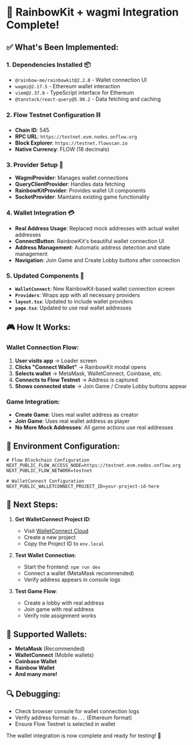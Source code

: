# 🎉 **RainbowKit + wagmi Integration Complete!**

## ✅ **What's Been Implemented:**

### **1. Dependencies Installed** 📦
- `@rainbow-me/rainbowkit@2.2.8` - Wallet connection UI
- `wagmi@2.17.5` - Ethereum wallet interaction
- `viem@2.37.8` - TypeScript interface for Ethereum
- `@tanstack/react-query@5.90.2` - Data fetching and caching

### **2. Flow Testnet Configuration** ⛓️
- **Chain ID**: 545
- **RPC URL**: `https://testnet.evm.nodes.onflow.org`
- **Block Explorer**: `https://testnet.flowscan.io`
- **Native Currency**: FLOW (18 decimals)

### **3. Provider Setup** 🔧
- **WagmiProvider**: Manages wallet connections
- **QueryClientProvider**: Handles data fetching
- **RainbowKitProvider**: Provides wallet UI components
- **SocketProvider**: Maintains existing game functionality

### **4. Wallet Integration** 💳
- **Real Address Usage**: Replaced mock addresses with actual wallet addresses
- **ConnectButton**: RainbowKit's beautiful wallet connection UI
- **Address Management**: Automatic address detection and state management
- **Navigation**: Join Game and Create Lobby buttons after connection

### **5. Updated Components** 🎨
- **`WalletConnect`**: New RainbowKit-based wallet connection screen
- **`Providers`**: Wraps app with all necessary providers
- **`layout.tsx`**: Updated to include wallet providers
- **`page.tsx`**: Updated to use real wallet addresses

## 🎮 **How It Works:**

### **Wallet Connection Flow:**
1. **User visits app** → Loader screen
2. **Clicks "Connect Wallet"** → RainbowKit modal opens
3. **Selects wallet** → MetaMask, WalletConnect, Coinbase, etc.
4. **Connects to Flow Testnet** → Address is captured
5. **Shows connected state** → Join Game / Create Lobby buttons appear

### **Game Integration:**
- **Create Game**: Uses real wallet address as creator
- **Join Game**: Uses real wallet address as player
- **No More Mock Addresses**: All game actions use real addresses

## 🔧 **Environment Configuration:**

```env
# Flow Blockchain Configuration
NEXT_PUBLIC_FLOW_ACCESS_NODE=https://testnet.evm.nodes.onflow.org
NEXT_PUBLIC_FLOW_NETWORK=testnet

# WalletConnect Configuration
NEXT_PUBLIC_WALLETCONNECT_PROJECT_ID=your-project-id-here
```

## 🚀 **Next Steps:**

1. **Get WalletConnect Project ID**:
   - Visit [WalletConnect Cloud](https://cloud.walletconnect.com/)
   - Create a new project
   - Copy the Project ID to `env.local`

2. **Test Wallet Connection**:
   - Start the frontend: `npm run dev`
   - Connect a wallet (MetaMask recommended)
   - Verify address appears in console logs

3. **Test Game Flow**:
   - Create a lobby with real address
   - Join game with real address
   - Verify role assignment works

## 🎯 **Supported Wallets:**
- **MetaMask** (Recommended)
- **WalletConnect** (Mobile wallets)
- **Coinbase Wallet**
- **Rainbow Wallet**
- **And many more!**

## 🔍 **Debugging:**
- Check browser console for wallet connection logs
- Verify address format: `0x...` (Ethereum format)
- Ensure Flow Testnet is selected in wallet

The wallet integration is now complete and ready for testing! 🎉




